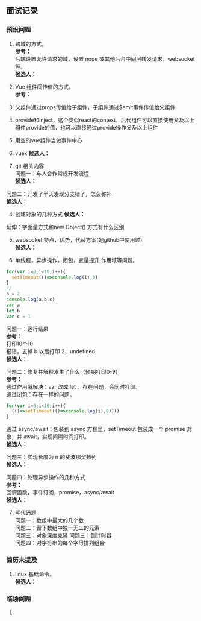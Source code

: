 ## 面试记录
### 预设问题
1. 跨域的方式。  
**参考：**  
后端设置允许请求的域，设置 node 或其他后台中间层转发请求，websocket等。  
**候选人：**  

2. Vue 组件间传值的方式。  
**参考：**  
1. 父组件通过props传值给子组件，子组件通过$emit事件传值给父组件
2. provide和inject，这个类似react的context，后代组件可以直接使用父及以上组件provide的值，也可以直接通过provide操作父及以上组件
3. 用空的vue组件当做事件中心
4. vuex
**候选人：**

3. git 相关内容  
问题一：与人合作常规开发流程  
**候选人：**  

问题二：开发了半天发现分支错了，怎么弥补  
**候选人：**  

4. 创建对象的几种方式
**候选人：**  

延伸：字面量方式和new Object() 方式有什么区别

5. websocket 特点，优势，代替方案(她github中使用过)    
**候选人：**

6. 单线程，异步操作，闭包，变量提升,作用域等问题。  
```js
for(var i=0;i<10;i++){
  setTimeout(()=>console.log(i),0)
}
//
a = 2
console.log(a,b,c)
var a
let b
var c = 1
```  
问题一：运行结果  
**参考：**  
打印10个10  
报错，去掉 b 以后打印 2，undefined  
**候选人：**  


问题二：修复并解释发生了什么（预期打印0-9）  
**参考：**  
通过作用域解决：var 改成 let 。存在问题，会同时打印。  
通过闭包：存在一样的问题。  
```js
for(var i=0;i<10;i++){
  (()=>setTimeout(()=>console.log(i),0))()
}
```
通过 async/await：包装到 async 方程里，setTimeout 包装成一个 promise 对象，并 await，实现间隔时间打印。  
**候选人：**  

问题三：实现长度为 n 的斐波那契数列  
**候选人：**  

问题四：处理异步操作的几种方式  
**参考：**  
回调函数，事件订阅，promise，async/await  
**候选人：**  

7. 写代码题  
问题一：数组中最大的几个数  
问题二：留下数组中独一无二的元素  
问题三：对象深度克隆
问题三：倒计时器  
问题四：对字符串的每个字母排列组合  


### 简历未提及
1. linux 基础命令。  
**候选人：**  

### 临场问题
1.  